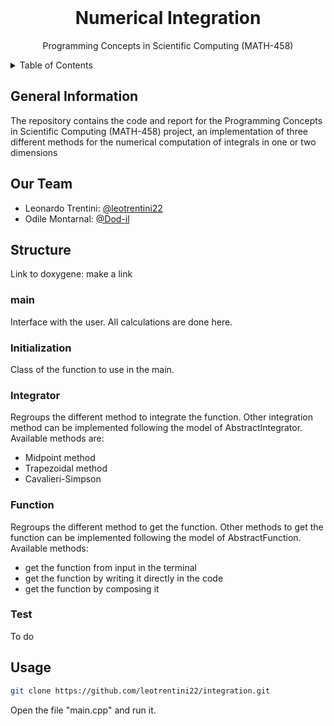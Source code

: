 <div id="top"></div>

<br />
<div align="center">
<h1 align="center">Numerical Integration</h1>
  <p align="center">
    Programming Concepts in Scientific Computing (MATH-458)
  </p>
</div>

<details>
  <summary>Table of Contents</summary>
  <ol>
    <li><a href="#General-Information">General Information</a></li>
    <li><a href="#Our-Team">Our Team</a></li>
    <li><a href="#Structure">Structure</a></li>
    <li><a href="#Usage">Usage</a></li>
  </ol>
</details>

## General Information

The repository contains the code and report for the Programming Concepts in Scientific Computing (MATH-458) project, an implementation of three different methods for the numerical computation of integrals in one or two dimensions

## Our Team

- Leonardo Trentini: [@leotrentini22](https://github.com/leotrentini22)
- Odile Montarnal: [@Dod-il](https://github.com/Dod-il)

## Structure

Link to doxygene: make a link

### main
Interface with the user. All calculations are done here.

### Initialization
Class of the function to use in the main.

### Integrator
Regroups the different method to integrate the function. Other integration method can be implemented following the model of AbstractIntegrator.
Available methods are:
- Midpoint method
- Trapezoidal method
- Cavalieri-Simpson

### Function
Regroups the different method to get the function. Other methods to get the function can be implemented following the model of AbstractFunction.
Available methods:
- get the function from input in the terminal
- get the function by writing it directly in the code
- get the function by composing it

### Test
To do

## Usage
```Bash
git clone https://github.com/leotrentini22/integration.git
```
Open the file "main.cpp" and run it.
